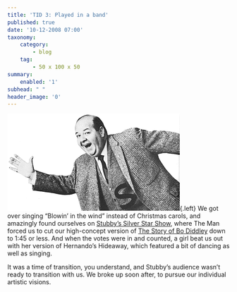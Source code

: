 ```yaml
---
title: 'TID 3: Played in a band'
published: true
date: '10-12-2008 07:00'
taxonomy:
    category:
        - blog
    tag:
        - 50 x 100 x 50
summary:
    enabled: '1'
subhead: " "
header_image: '0'
---
```


![Stubby Kaye, an entertainer](5971684-1006264745.jpg){.left} We got over singing “Blowin’ in the wind” instead of Christmas carols, and amazingly found ourselves on [Stubby’s Silver Star Show](https://www.imdb.com/title/tt1251369/fullcredits#cast), where The Man forced us to cut our high-concept version of [The Story of Bo Diddley](https://www.azlyrics.com/lyrics/animals/thestoryofbodiddley.html) down to 1:45 or less. And when the votes were in and counted, a girl beat us out with her version of Hernando’s Hideaway, which featured a bit of dancing as well as singing.

It was a time of transition, you understand, and Stubby’s audience wasn’t ready to transition with us. We broke up soon after, to pursue our individual artistic visions.
